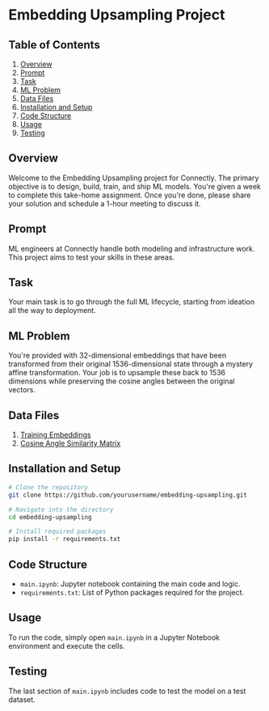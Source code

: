 # Embedding Upsampling Project

## Table of Contents

1. [Overview](#overview)
2. [Prompt](#prompt)
3. [Task](#task)
4. [ML Problem](#ml-problem)
5. [Data Files](#data-files)
6. [Installation and Setup](#installation-and-setup)
7. [Code Structure](#code-structure)
8. [Usage](#usage)
9. [Testing](#testing)

## Overview

Welcome to the Embedding Upsampling project for Connectly. The primary objective is to design, build, train, and ship ML models. You're given a week to complete this take-home assignment. Once you're done, please share your solution and schedule a 1-hour meeting to discuss it.

## Prompt

ML engineers at Connectly handle both modeling and infrastructure work. This project aims to test your skills in these areas.

## Task

Your main task is to go through the full ML lifecycle, starting from ideation all the way to deployment.

## ML Problem

You're provided with 32-dimensional embeddings that have been transformed from their original 1536-dimensional state through a mystery affine transformation. Your job is to upsample these back to 1536 dimensions while preserving the cosine angles between the original vectors.

## Data Files

1. [Training Embeddings](https://cdn.connectly.ai/interview_prompts/ml_embedding_upsample/projected_train_embs.npy)
2. [Cosine Angle Similarity Matrix](https://cdn.connectly.ai/interview_prompts/ml_embedding_upsample/og_train_cos_theta.npy)

## Installation and Setup

```bash
# Clone the repository
git clone https://github.com/yourusername/embedding-upsampling.git

# Navigate into the directory
cd embedding-upsampling

# Install required packages
pip install -r requirements.txt
```

## Code Structure

- `main.ipynb`: Jupyter notebook containing the main code and logic.
- `requirements.txt`: List of Python packages required for the project.

## Usage

To run the code, simply open `main.ipynb` in a Jupyter Notebook environment and execute the cells.

## Testing

The last section of `main.ipynb` includes code to test the model on a test dataset.
